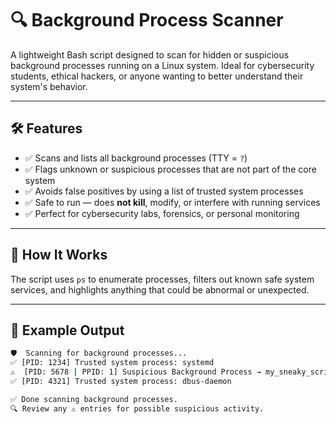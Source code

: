 # 🔍 Background Process Scanner

A lightweight Bash script designed to scan for hidden or suspicious background processes running on a Linux system. Ideal for cybersecurity students, ethical hackers, or anyone wanting to better understand their system's behavior.

---

## 🛠 Features

- ✅ Scans and lists all background processes (TTY = `?`)
- ✅ Flags unknown or suspicious processes that are not part of the core system
- ✅ Avoids false positives by using a list of trusted system processes
- ✅ Safe to run — does **not kill**, modify, or interfere with running services
- ✅ Perfect for cybersecurity labs, forensics, or personal monitoring

---

## 🔧 How It Works

The script uses `ps` to enumerate processes, filters out known safe system services, and highlights anything that could be abnormal or unexpected.

---

## 📂 Example Output

```bash
🛡️  Scanning for background processes...
✅ [PID: 1234] Trusted system process: systemd
⚠️  [PID: 5678 | PPID: 1] Suspicious Background Process → my_sneaky_script
✅ [PID: 4321] Trusted system process: dbus-daemon

✅ Done scanning background processes.
🔍 Review any ⚠️ entries for possible suspicious activity.
